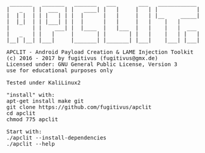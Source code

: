 <pre>
 _______   _______   _______   ___       ___   ____________ 
|   _   | |  ___  | |   ____| |   |     |   | |            |
|  | |  | | |   | | |  |      |   |     |   | |__     _____|
|  |_|  | | |___| | |  |      |   |     |   |    |   |      
|       | |    ___| |  |____  |   |___  |   |    |   |  ___ 
|   _   | |   |     |       | |       | |   |    |   | |   |
|__| |__| |___|     |_______| |_______| |___|    |___| |___|

APCLIT - Android Payload Creation & LAME Injection Toolkit
(c) 2016 - 2017 by fugitivus (fugitivus@gmx.de)
Licensed under: GNU General Public License, Version 3
use for educational purposes only

Tested under KaliLinux2

"install" with:
apt-get install make git
git clone https://github.com/fugitivus/apclit
cd apclit
chmod 775 apclit

Start with:
./apclit --install-dependencies
./apclit --help
</pre>
